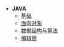 * **JAVA**
  * [基础](/Java/README.md)
  * [面向对象](/Java/面向对象.md)
  * [数据结构与算法](/Java/数据结构与算法.md)
  * [编辑器](/Java/编辑器.md)